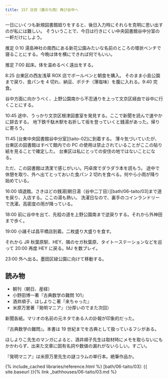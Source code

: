 ```yaml
---
title: 157 日目（曇のち雨）再び谷中へ
---
```


一日にいくつも新規図書館廻りをすると、後日入力時にそれらを克明に思い出すのが私には難しい。
そういうことで、今日は行きにくい中央図書館谷中分室の一軒だけにしよう。

推定 0:10 湯島神社の南西にある新花公園みたいな名前のところの環状ベンチで寝ることにする。今晩は体を横にできれば何でもいい。

推定 7:00 起床。体を温めるべく遠出をする。

8:25 台東区の西友浅草 ROX 店でボールペンと朝食を購入。
そのまま小島公園まで戻り、食パンを 4 切れ、納豆、ポテチ（薄塩味）を腹に入れる。9:40 完食。

谷中方面に向かうべく、上野公園南から不忍通りを上って文京区経由で谷中に行くことにする。

10:45 途中、うっかり文京区根津図書室を発見する。ここで新聞を読んで速やかに辞去する。
地下鉄千駄木駅を右折して坂を登っていくと銭湯があった。帰りに寄ろう。

11:45 [台東中央図書館谷中分室][taito-02]に到着する。
薄々気づいていたが、台東区の図書館はすべて館内での PC の使用は禁止されていることがここの貼り紙を見ることで確定した。
台東区は私にとっての安住の地ではないことになる。

ただ、この図書館は清潔で感じがいい。円卓席でダラダラ本を読もう。
途中で休憩を取り、外へ出てとっておいた食パン 2 切れを食べる。何やら小雨が降り始めている。

16:00 頃退館。さきほどの銭湯[朝日湯（谷中二丁目）][bath/06-taito/03]まで道を戻り、入店する。ここの湯も熱い。
洗濯日なので、裏手のコインランドリーで洗濯。高密度の雨が降っている。

18:00 前に谷中を出て、先程の道を上野公園南まで逆戻りする。それから外神田まで歩く。

19:00 小諸そば昌平橋店到着。二枚盛り大盛りを食す。

それから JR 秋葉原駅、HEY、隣のセガ秋葉原、タイトーステーションなどを巡って 20:00 再度 HEY に戻る。MJ を数プレイ。

23:00 外へ出る。墨田区緑公園に向けて移動する。

## 読み物

* 朝刊（朝日、産経）
* 小野田博一著『古典数学の難問 101』
* 酒井順子、ほしよりこ著『来ちゃった』
* 米原万里著『発明マニア』（分厚いのでまた次回）

新聞各紙。マリオの名前の元ネタである人の訃報が印象的だった。

『古典数学の難問』。本書は 19 世紀までを古典として扱っているフシがある。

ほしよりこ先生のマンガによると、酒井順子先生は取材時にメモを取らないにもかかわらず、出来た文章に固有名詞や数値の漏れがないらしい。すごい。

『発明マニア』は米原万里先生の謎コラムの単行本。絶筆作品か。

{% include_cached libraries/reference.html %}
[bath/06-taito/03]: {{ site.baseurl }}{% link _bathhouses/06-taito/03.md %}
